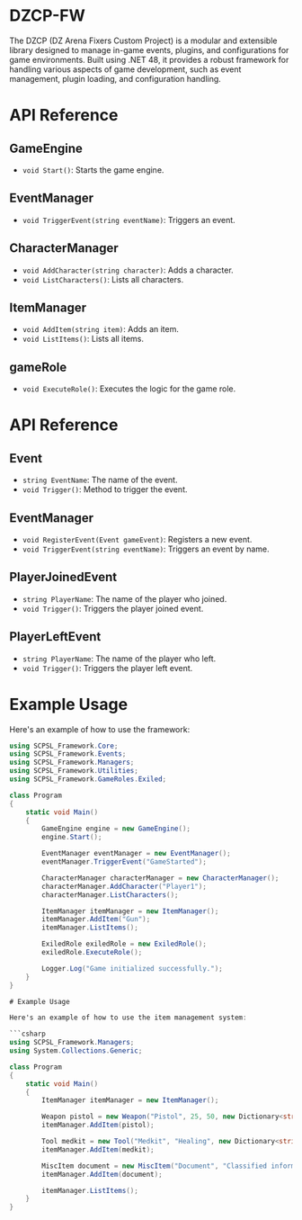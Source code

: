 # DZCP-FW
The DZCP (DZ Arena Fixers Custom Project) is a modular and extensible library designed to manage in-game events, plugins, and configurations for game environments. Built using .NET 48, it provides a robust framework for handling various aspects of game development, such as event management, plugin loading, and configuration handling.

# API Reference

## GameEngine

- `void Start()`: Starts the game engine.

## EventManager

- `void TriggerEvent(string eventName)`: Triggers an event.

## CharacterManager

- `void AddCharacter(string character)`: Adds a character.
- `void ListCharacters()`: Lists all characters.

## ItemManager

- `void AddItem(string item)`: Adds an item.
- `void ListItems()`: Lists all items.

## gameRole

- `void ExecuteRole()`: Executes the logic for the game role.
# API Reference

## Event

- `string EventName`: The name of the event.
- `void Trigger()`: Method to trigger the event.

## EventManager

- `void RegisterEvent(Event gameEvent)`: Registers a new event.
- `void TriggerEvent(string eventName)`: Triggers an event by name.

## PlayerJoinedEvent

- `string PlayerName`: The name of the player who joined.
- `void Trigger()`: Triggers the player joined event.

## PlayerLeftEvent

- `string PlayerName`: The name of the player who left.
- `void Trigger()`: Triggers the player left event.

# Example Usage

Here's an example of how to use the framework:

```csharp
using SCPSL_Framework.Core;
using SCPSL_Framework.Events;
using SCPSL_Framework.Managers;
using SCPSL_Framework.Utilities;
using SCPSL_Framework.GameRoles.Exiled;

class Program
{
    static void Main()
    {
        GameEngine engine = new GameEngine();
        engine.Start();

        EventManager eventManager = new EventManager();
        eventManager.TriggerEvent("GameStarted");

        CharacterManager characterManager = new CharacterManager();
        characterManager.AddCharacter("Player1");
        characterManager.ListCharacters();

        ItemManager itemManager = new ItemManager();
        itemManager.AddItem("Gun");
        itemManager.ListItems();

        ExiledRole exiledRole = new ExiledRole();
        exiledRole.ExecuteRole();

        Logger.Log("Game initialized successfully.");
    }
}

# Example Usage

Here's an example of how to use the item management system:

```csharp
using SCPSL_Framework.Managers;
using System.Collections.Generic;

class Program
{
    static void Main()
    {
        ItemManager itemManager = new ItemManager();

        Weapon pistol = new Weapon("Pistol", 25, 50, new Dictionary<string, int> { {"damage", 25}, {"range", 50} });
        itemManager.AddItem(pistol);

        Tool medkit = new Tool("Medkit", "Healing", new Dictionary<string, int> { {"healing", 50} });
        itemManager.AddItem(medkit);

        MiscItem document = new MiscItem("Document", "Classified information", new Dictionary<string, int> { {"pages", 5} });
        itemManager.AddItem(document);

        itemManager.ListItems();
    }
}
